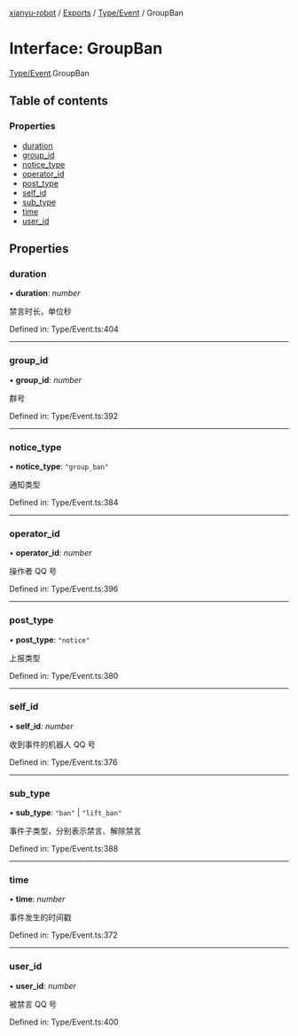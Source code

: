 [xianyu-robot](../README.md) / [Exports](../modules.md) / [Type/Event](../modules/type_event.md) / GroupBan

# Interface: GroupBan

[Type/Event](../modules/type_event.md).GroupBan

## Table of contents

### Properties

- [duration](type_event.groupban.md#duration)
- [group\_id](type_event.groupban.md#group_id)
- [notice\_type](type_event.groupban.md#notice_type)
- [operator\_id](type_event.groupban.md#operator_id)
- [post\_type](type_event.groupban.md#post_type)
- [self\_id](type_event.groupban.md#self_id)
- [sub\_type](type_event.groupban.md#sub_type)
- [time](type_event.groupban.md#time)
- [user\_id](type_event.groupban.md#user_id)

## Properties

### duration

• **duration**: *number*

禁言时长，单位秒

Defined in: Type/Event.ts:404

___

### group\_id

• **group\_id**: *number*

群号

Defined in: Type/Event.ts:392

___

### notice\_type

• **notice\_type**: ``"group_ban"``

通知类型

Defined in: Type/Event.ts:384

___

### operator\_id

• **operator\_id**: *number*

操作者 QQ 号

Defined in: Type/Event.ts:396

___

### post\_type

• **post\_type**: ``"notice"``

上报类型

Defined in: Type/Event.ts:380

___

### self\_id

• **self\_id**: *number*

收到事件的机器人 QQ 号

Defined in: Type/Event.ts:376

___

### sub\_type

• **sub\_type**: ``"ban"`` \| ``"lift_ban"``

事件子类型，分别表示禁言、解除禁言

Defined in: Type/Event.ts:388

___

### time

• **time**: *number*

事件发生的时间戳

Defined in: Type/Event.ts:372

___

### user\_id

• **user\_id**: *number*

被禁言 QQ 号

Defined in: Type/Event.ts:400
